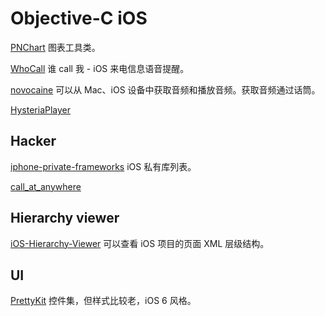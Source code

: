 Objective-C iOS
===============

[PNChart](https://github.com/Ju2ender/PNChart)
图表工具类。

[WhoCall](https://github.com/Ju2ender/WhoCall)
谁 call 我 - iOS 来电信息语音提醒。

[novocaine](https://github.com/Ju2ender/novocaine)
可以从 Mac、iOS 设备中获取音频和播放音频。获取音频通过话筒。

[HysteriaPlayer](https://github.com/Ju2ender/HysteriaPlayer)

Hacker
------

[iphone-private-frameworks](https://github.com/Ju2ender/iphone-private-frameworks)
iOS 私有库列表。

[call_at_anywhere](https://github.com/Ju2ender/call_at_anywhere)

Hierarchy viewer
----------------

[iOS-Hierarchy-Viewer](https://github.com/Ju2ender/iOS-Hierarchy-Viewer)
可以查看 iOS 项目的页面 XML 层级结构。

UI
--

[PrettyKit](https://github.com/Ju2ender/PrettyKit)
控件集，但样式比较老，iOS 6 风格。
